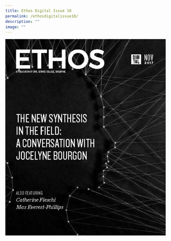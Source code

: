 ```yaml
---
title: Ethos Digital Issue 10
permalink: /ethosdigitalissue10/
description: ""
image: ""
---
```

![ethosdigital01](/images/Ethos_Images/Ethos_Digital_Issue_01/EthosDigital01.jpg)